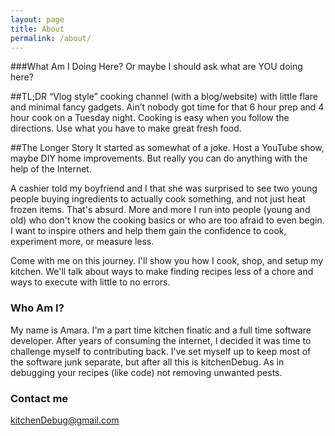 ```yaml
---
layout: page
title: About
permalink: /about/
---
```


###What Am I Doing Here?
Or maybe I should ask what are YOU doing here?

##TL;DR
“Vlog style” cooking channel (with a blog/website) with little flare and minimal fancy gadgets. Ain’t nobody got time for that 6 hour prep and 4 hour cook on a Tuesday night. Cooking is easy when you follow the directions. Use what you have to make great fresh food.

##The Longer Story
It started as somewhat of a joke. Host a YouTube show, maybe DIY home improvements. But really you can do anything with the help of the Internet. 

A cashier told my boyfriend and I that she was surprised to see two young people buying ingredients to actually cook something, and not just heat frozen items. That's absurd. More and more I run into people (young and old) who don't know the cooking basics or who are too afraid to even begin. I want to inspire others and help them gain the confidence to cook, experiment more, or measure less.

Come with me on this journey. I'll show you how I cook, shop, and setup my kitchen. We'll talk about ways to make finding recipes less of a chore and ways to execute with little to no errors.

### Who Am I?

My name is Amara. I'm a part time kitchen finatic and a full time software developer. After years of consuming the internet, I decided it was time to challenge myself to contributing back. I've set myself up to keep most of the software junk separate, but after all this is kitchenDebug. As in debugging your recipes (like code) not removing unwanted pests.

### Contact me

[kitchenDebug@gmail.com](mailto:kitchenDebug@gmail.com)
